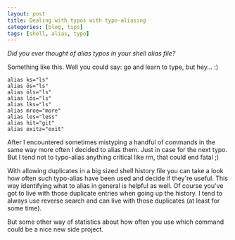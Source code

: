 ```yaml
---
layout: post
title: Dealing with typos with typo-aliasing
categories: [blog, tips]
tags: [shell, alias, typo]
---
```


*Did you ever thought of alias typos in your shell alias file?*

Something like this. Well you could say: go and learn to type, but hey... :)
```
alias ks="ls"
alias ös="ls"
alias öls="ls"
alias lös="ls"
alias lks="ls"
alias mroe="more"
alias les="less"
alias hit="git"
alias exitz="exit"
```

After I encountered sometimes mistyping a handful of commands in the same way more often I decided to alias them.
Just in case for the next typo. But I tend not to typo-alias anything critical like rm, that could end fatal ;)

With allowing duplicates in a big sized shell history file you can take a look how often such typo-alias have been 
used and decide if they're useful. This way identifying what to alias in general is helpful as well. 
Of course you've got to live with those duplicate entries when going up the history. I tend to always use reverse 
search and can live with those duplicates (at least for some time). 

But some other way of statistics about how often you use which command could be a nice new side project.